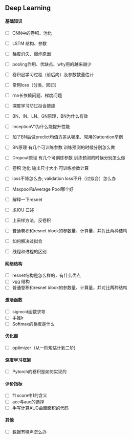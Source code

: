  
## Deep Learning

#### 基础知识  
- [ ] CNN中的卷积、池化  
- [ ] LSTM 结构、参数
- [ ] 梯度消失、爆炸原因  
- [ ] pooling作用、优缺点、why用的越来越少
- [ ] 卷积层学习过程（前后向）及参数数量估计  
- [ ] 常用loss（分类、回归）
- [ ] rnn长依赖问题、梯度问题  
- [ ] 深度学习防过拟合措施
- [ ] BN、IN、LN、GN原理，BN为什么有效
- [ ] InceptionV1为什么能提升性能
- [ ] 加了BN后做predict均值方差从哪来、常用的attention举例  
- [ ] BN原理 有几个可训练参数 训练预测的时候分别怎么做
- [ ] Dropout原理 有几个可训练参数 训练预测的时候分别怎么做
- [ ] 卷积 池化 输出尺寸大小 可训练参数计算
- [ ] loss不降怎么办; validation loss不升（过拟合）怎么办  
- [ ] Maxpool和Average Pool哪个好
- [ ] 解释一下resnet  
- [ ] 求IOU 口述
- [ ] 上采样方法，反卷积
- [ ] 普通卷积和resnet block的参数量、计算量，并对比两种结构
- [ ] 如何解决过拟合
- [ ] 线程和进程的区别



#### 网络结构 
- [ ] resnet结构是怎么样的，有什么优点
- [ ] vgg 结构  
- [ ] 普通卷积和resnet block的参数量、计算量，并对比两种结构

#### 激活函数
- [ ] sigmoid函数求导  
- [ ] 手推lr
- [ ] Softmax的梯度是什么

#### 优化器 
- [ ] optimizer（从一阶矩估计到二阶)

#### 深度学习框架
- [ ] Pytorch的卷积是如何实现的
#### 评价指标 
- [ ] f1 score中1的含义  
- [ ] acc与auc的选择 
- [ ] 手写计算AUC曲面面积的代码

#### 其他
- [ ] 数据有噪声怎么办  
